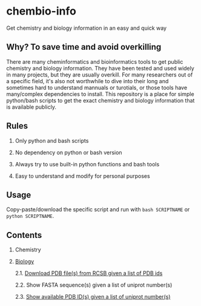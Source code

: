 # chembio-info

Get chemistry and biology information in an easy and quick way

## Why? To save time and avoid overkilling

There are many cheminformatics and bioinformatics tools to get public chemistry and biology information. They have been tested and used widely in many projects, but they are usually overkill. For many researchers out of a specific field, it's also not worthwhile to dive into their long and sometimes hard to understand mannuals or turotials, or those tools have many/complex dependencies to install. This repository is a place for simple python/bash scripts to get the exact chemistry and biology information that is available publicly.

## Rules

1. Only python and bash scripts

2. No dependency on python or bash version

3. Always try to use built-in python functions and bash tools

4. Easy to understand and modify for personal purposes

## Usage

Copy-paste/download the specific script and run with `bash SCRIPTNAME` or  `python SCRIPTNAME`.

## Contents

1. Chemistry

2. [Biology](https://github.com/Ruibin-Liu/chembio-info/tree/main/Bio)

   2.1. [Download PDB file(s) from RCSB given a list of PDB ids](https://github.com/Ruibin-Liu/chembio-info/blob/main/Bio/download_pdbs_from_rcsb.py)

   2.2. Show FASTA sequence(s) given a list of uniprot number(s)

   2.3. [Show available PDB ID(s) given a list of uniprot number(s)](https://github.com/Ruibin-Liu/chembio-info/blob/main/Bio/show_pdbs_of_uniprotIDs.py)

